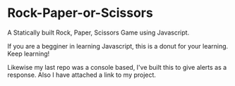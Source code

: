# Rock-Paper-or-Scissors
A Statically built Rock, Paper, Scissors Game using Javascript. 


If you are a begginer in learning Javascript, this is a donut for your learning. Keep learning!

Likewise my last repo was a console based, I've built this to give alerts as a response. Also I have attached a link to my project. 
